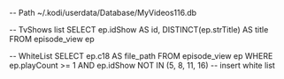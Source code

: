 -- Path
~/.kodi/userdata/Database/MyVideos116.db

-- TvShows list
SELECT 
	ep.idShow 				AS id,
	DISTINCT(ep.strTitle) 	AS title
FROM episode_view 			ep

-- WhiteList
SELECT
	ep.c18 AS file_path
FROM
	episode_view ep 
WHERE 
		ep.playCount >= 1
	AND ep.idShow NOT IN (5, 8, 11, 16) -- insert white list
